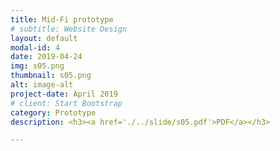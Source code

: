 ```yaml
---
title: Mid-Fi prototype
# subtitle: Website Design
layout: default
modal-id: 4
date: 2019-04-24
img: s05.png
thumbnail: s05.png
alt: image-alt
project-date: April 2019
# client: Start Bootstrap
category: Prototype
description: <h3><a href='./../slide/s05.pdf'>PDF</a></h3>

---
```

